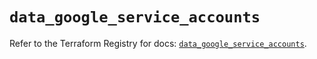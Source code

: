 # `data_google_service_accounts`

Refer to the Terraform Registry for docs: [`data_google_service_accounts`](https://registry.terraform.io/providers/hashicorp/google/6.18.1/docs/data-sources/service_accounts).
